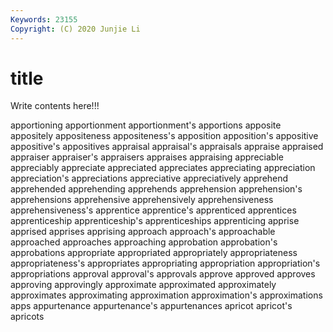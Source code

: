 ```yaml
---
Keywords: 23155
Copyright: (C) 2020 Junjie Li
---
```


# title

Write contents here!!!

apportioning 
apportionment 
apportionment's 
apportions 
apposite 
appositely 
appositeness 
appositeness's
apposition 
apposition's 
appositive 
appositive's 
appositives 
appraisal 
appraisal's 
appraisals 
appraise 
appraised
appraiser 
appraiser's 
appraisers 
appraises 
appraising 
appreciable 
appreciably 
appreciate 
appreciated 
appreciates
appreciating 
appreciation 
appreciation's 
appreciations 
appreciative 
appreciatively 
apprehend 
apprehended 
apprehending 
apprehends
apprehension 
apprehension's 
apprehensions 
apprehensive 
apprehensively 
apprehensiveness 
apprehensiveness's 
apprentice 
apprentice's 
apprenticed
apprentices 
apprenticeship 
apprenticeship's 
apprenticeships 
apprenticing 
apprise 
apprised 
apprises 
apprising 
approach
approach's 
approachable 
approached 
approaches 
approaching 
approbation 
approbation's 
approbations 
appropriate 
appropriated
appropriately 
appropriateness 
appropriateness's 
appropriates 
appropriating 
appropriation 
appropriation's 
appropriations 
approval 
approval's
approvals 
approve 
approved 
approves 
approving 
approvingly 
approximate 
approximated 
approximately 
approximates
approximating 
approximation 
approximation's 
approximations 
apps 
appurtenance 
appurtenance's 
appurtenances 
apricot 
apricot's
apricots 
